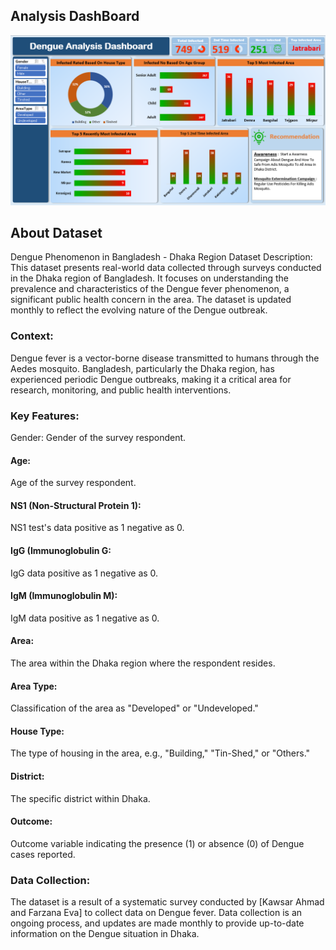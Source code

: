 <h2>Analysis DashBoard</h2>
<img src="https://github.com/shanto-mohaiminul/Dengue_Data_Analysis/blob/decbb34aa284add04a0ebb2ec108104375d9eb6d/dengue%20data%20analysis%20Dashboard.png">

<h2>About Dataset</h2>
Dengue Phenomenon in Bangladesh - Dhaka Region
Dataset Description:
This dataset presents real-world data collected through surveys conducted in the Dhaka region of Bangladesh. It focuses on understanding the prevalence and characteristics of the Dengue fever phenomenon, a significant public health concern in the area. The dataset is updated monthly to reflect the evolving nature of the Dengue outbreak.

<h3>Context:</h3>
Dengue fever is a vector-borne disease transmitted to humans through the Aedes mosquito. Bangladesh, particularly the Dhaka region, has experienced periodic Dengue outbreaks, making it a critical area for research, monitoring, and public health interventions.

<h3>Key Features:</h3>
Gender: Gender of the survey respondent.

<h4>Age:</h4> Age of the survey respondent.

<h4>NS1 (Non-Structural Protein 1):</h4> NS1 test's data positive as 1 negative as 0.

<h4>IgG (Immunoglobulin G:</h4> IgG data positive as 1 negative as 0.

<h4>IgM (Immunoglobulin M):</h4> IgM data positive as 1 negative as 0.

<h4>Area:</h4> The area within the Dhaka region where the respondent resides.

<h4>Area Type:</h4> Classification of the area as "Developed" or "Undeveloped."

<h4>House Type:</h4> The type of housing in the area, e.g., "Building," "Tin-Shed," or "Others."

<h4>District:</h4> The specific district within Dhaka.

<h4>Outcome:</h4> Outcome variable indicating the presence (1) or absence (0) of Dengue cases reported.

<h3>Data Collection:</h3>
The dataset is a result of a systematic survey conducted by [Kawsar Ahmad and Farzana Eva] to collect data on Dengue fever. Data collection is an ongoing process, and updates are made monthly to provide up-to-date information on the Dengue situation in Dhaka.






